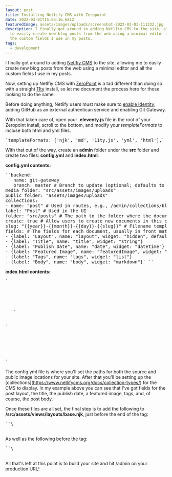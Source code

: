 ```yaml
---
layout: post
title: Installing Netlify CMS with Zeropoint
date: 2022-03-01T15:56:16.681Z
featuredImage: assets/images/uploads/screenshot-2022-03-01-111332.jpg
description: I finally got around to adding Netlfiy CMS to the site, allowing me
  to easily create new blog posts from the web using a minimal editor and all
  the custom fields I use in my posts.
tags:
  - development
---
```

I finally got around to adding [Netlfiy CMS](https://www.netlifycms.org/) to the site, allowing me to easily create new blog posts from the web using a minimal editor and all the custom fields I use in my posts.

Now, setting up Netlfiy CMS with [ZeroPoint](https://github.com/MWDelaney/ZeroPoint) is a tad different than doing so with a straight [11ty](https://www.11ty.dev/) install, so let me document the process here for those looking to do the same.

Before doing anything, Netlify users must make sure to [enable Identity](https://app.netlify.com/sites/lucid-nobel-dab1f7/settings/identity), adding GitHub as an external authentican service and enabling Git Gateway.

With that taken care of, open your **.eleventy.js** file in the root of your Zeropoint install, scroll to the bottom, and modify your *templateFormats* to incluse both html and yml files.

<pre class="code-block">
`templateFormats: ['njk', 'md', '11ty.js', 'yml', 'html'],`
</pre>

With that out of the way, create an **admin** folder under the **src** folder and create two files: **config.yml** and **index.html**.

**config.yml contents:**

<pre class="code-block">
``backend:
   name: git-gateway
   branch: master # Branch to update (optional; defaults to master)
media_folder: "src/assets/images/uploads"
public_folder: "assets/images/uploads"
collections:
- name: "post" # Used in routes, e.g., /admin/collections/blog
label: "Post" # Used in the UI
folder: "src/posts" # The path to the folder where the documents are stored
create: true # Allow users to create new documents in this collection
slug: "{{year}}-{{month}}-{{day}}-{{slug}}" # Filename template, e.g., YYYY-MM-DD-title.md
fields: # The fields for each document, usually in front matter
- {label: "Layout", name: "layout", widget: "hidden", default: "post"}
- {label: "Title", name: "title", widget: "string"}
- {label: "Publish Date", name: "date", widget: "datetime"}
- {label: "Featured Image", name: "featuredImage", widget: "image"}
- {label: "Tags", name: "tags", widget: "list"}
- {label: "Body", name: "body", widget: "markdown"}` ``
</pre>

**index.html contents:**

<pre class="code-block">
`<!doctype html>
<html>
<head>
   <meta charset="utf-8" />
   <meta name="viewport" content="width=device-width, initial-scale=1.0" />
   <title>Devar-TTY Content Manager</title>
   <script src="https://identity.netlify.com/v1/netlify-identity-widget.js"> .  </script>`

`</head>
<body>
   <!-- Include the script that builds the page and powers Netlify CMS -->
   <script src="https://unpkg.com/netlify-cms@^2.0.0/dist/netlify-cms.js"></script>
</body>
</html>`
</pre>

The config.yml file is where you'll set the paths for both the source and public image locations for your site. After that you'll be setting up the \[collections](https://www.netlifycms.org/docs/collection-types/) for the CMS to display. In my example above you can see that I've got fields for the post layout, the title, the publish date, a featured image, tags, and, of course, the post body.

Once these files are all set, the final step is to add the following to **/src/assets/views/layouts/base.njk**, just before the end of the *</head>* tag:

<pre class="code-block">
`<script src="https://identity.netlify.com/v1/netlify-identity-widget.js"></script>`\
</pre>

As well as the following before the </body> tag:

<pre class="code-block">
`<script>
if (window.netlifyIdentity) {
   window.netlifyIdentity.on("init", user => {
      if (!user) {
         window.netlifyIdentity.on("login", () => {
            document.location.href = "/admin/";
         });
      }
   });
}
</script>`\
</pre>


All that's left at this point is to build your site and hit /admin on your production URL!